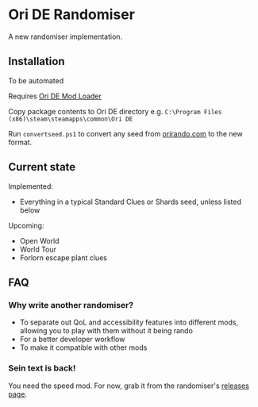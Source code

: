 # Ori DE Randomiser

A new randomiser implementation.

## Installation

To be automated

Requires [Ori DE Mod Loader](https://github.com/Kirefel/OriDeModLoader)

Copy package contents to Ori DE directory e.g. `C:\Program Files (x86)\steam\steamapps\common\Ori DE`

Run `convertseed.ps1` to convert any seed from [orirando.com](https://orirando.com) to the new format.

## Current state

Implemented:

* Everything in a typical Standard Clues or Shards seed, unless listed below

Upcoming:

* Open World
* World Tour
* Forlorn escape plant clues

## FAQ

### Why write another randomiser?

* To separate out QoL and accessibility features into different mods, allowing you to play with them without it being rando
* For a better developer workflow
* To make it compatible with other mods

### Sein text is back!

You need the speed mod. For now, grab it from the randomiser's [releases page](https://github.com/Kirefel/OriDeRandomiser/releases/latest).
